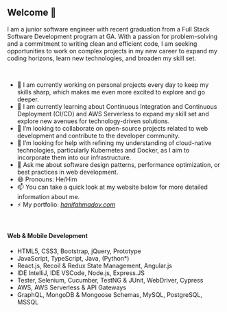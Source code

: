 ## Welcome 👋

I am a junior software engineer with recent graduation from a Full Stack Software Development program at GA. With a passion for problem-solving and a commitment to writing clean and efficient code, I am seeking opportunities to work on complex projects in my new career to expand my coding horizons, learn new technologies, and broaden my skill set.

<br/>

- 🔭 I am currently working on personal projects every day to keep my skills sharp, which makes me even more excited to explore and go deeper.
- 🌱 I am currently learning about Continuous Integration and Continuous Deployment (CI/CD) and AWS Serverless to expand my skill set and explore new avenues for technology-driven solutions.
- 👯 I’m looking to collaborate on open-source projects related to web development and contribute to the developer community.
- 🤔 I’m looking for help with refining my understanding of cloud-native technologies, particularly Kubernetes and Docker, as I aim to incorporate them into our infrastructure.
- 💬 Ask me about software design patterns, performance optimization, or best practices in web development.
- 😄 Pronouns: He/Him
- 📫 You can take a quick look at my website below for more detailed information about me.
- ⚡ My portfolio: *[hanifahmadov.com](https://hanifahmadov.com/)*
  
<br/>


#### Web & Mobile Development
* HTML5, CSS3, Bootstrap, jQuery, Prototype
* JavaScript, TypeScript, Java, (Python*)
* React.js, Recoil & Redux State Management, Angular.js
*  IDE IntelliJ, IDE VSCode, Node.js, Express.JS
* Tester, Selenium, Cucumber, TestNG & JUnit, WebDriver, Cypress
* AWS, AWS Serverless & API Gateways
* GraphQL, MongoDB & Mongoose Schemas,  MySQL, PostgreSQL, MSSQL



